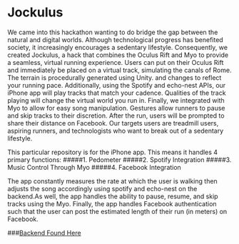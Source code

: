 # Jockulus
We came into this hackathon wanting to do bridge the gap between the natural and digital worlds. Although technological progress has benefited society, it increasingly encourages a sedentary lifestyle.
Consequently, we created Jockulus, a hack that combines the Oculus Rift and Myo to provide a seamless, virtual running experience. Users can put on their Oculus Rift and immediately be placed on a virtual track, simulating the canals of Rome. The terrain is procedurally generated using Unity. and changes to reflect your running pace. Additionally, using the Spotify and echo-nest APIs, our iPhone app will play tracks that match your cadence. Qualities of the track playing will change the virtual world you run in. Finally, we integrated with Myo to allow for easy song manipulation. Gestures allow runners to pause and skip tracks to their discretion. After the run, users will be prompted to share their distance on Facebook.
Our targets users are treadmill users, aspiring runners, and technologists who want to break out of a sedentary lifestyle.

This particular repository is for the iPhone app. This means it handles 4 primary functions:
#####1. Pedometer
#####2. Spotify Integration
#####3. Music Control Through Myo
#####4. Facebook Integration

The app constantly measures the rate at which the user is walking then adjusts the song accordingly using spotify and echo-nest
on the backend.As well, the app handles the ability to pause, resume, and skip tracks using the Myo. Finally, the app handles
Facebook authentication such that the user can post the estimated length of their run (in meters) on Facebook.

###[Backend Found Here](https://github.com/AndrewAday/PennApps_2015s)
